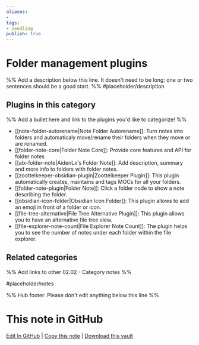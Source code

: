 ```yaml
---
aliases:
- 
tags: 
- seedling 
publish: true
---
```



# Folder management plugins

%% Add a description below this line. It doesn't need to be long: one or two sentences should be a good start. %%
#placeholder/description 

## Plugins in this category

%% Add a bullet here and link to the plugins you'd like to categorize! %%

- [[note-folder-autorename|Note Folder Autorename]]: Turn notes into folders and automaticaly move/rename their folders when they move or are renamed.
- [[folder-note-core|Folder Note Core]]: Provide core features and API for folder notes
- [[alx-folder-note|AidenLx's Folder Note]]: Add description, summary and more info to folders with folder notes.
- [[zoottelkeeper-obsidian-plugin|Zoottelkeeper Plugin]]: This plugin automatically creates, maintains and tags MOCs for all your folders.
- [[folder-note-plugin|Folder Note]]: Click a folder node to show a note describing the folder.
- [[obsidian-icon-folder|Obsidian Icon Folder]]: This plugin allows to add an emoji in front of a folder or icon.
- [[file-tree-alternative|File Tree Alternative Plugin]]: This plugin allows you to have an alternative file tree view.
- [[file-explorer-note-count|File Explorer Note Count]]: The plugin helps you to see the number of notes under each folder within the file explorer.

## Related categories

%% Add links to other 02.02 - Category notes %%

#placeholder/notes

%% Hub footer: Please don't edit anything below this line %%

# This note in GitHub

<span class="git-footer">[Edit In GitHub](https://github.dev/obsidian-community/obsidian-hub/blob/main/02%20-%20Community%20Expansions/02.01%20Plugins%20by%20Category/Folder%20management%20plugins.md "git-hub-edit-note") | [Copy this note](https://raw.githubusercontent.com/obsidian-community/obsidian-hub/main/02%20-%20Community%20Expansions/02.01%20Plugins%20by%20Category/Folder%20management%20plugins.md "git-hub-copy-note") | [Download this vault](https://github.com/obsidian-community/obsidian-hub/archive/refs/heads/main.zip "git-hub-download-vault") </span>
